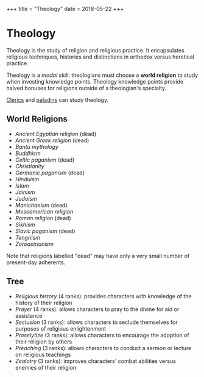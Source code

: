 +++
title = "Theology"
date = 2018-05-22
+++

# Theology

Theology is the study of religion and religious practice.
It encapsulates religious techniques, histories and distinctions in orthodox versus heretical practice.

Theology is a *modal* skill: theologians must choose a **world religion** to study when investing knowledge points.
Theology knowledge points provide halved bonuses for religions outside of a theologian's specialty.

[Clerics](./wiki/characters/cleric.md) and [paladins](./wiki/characters/paladin.md) can study theology.

## World Religions

* *Ancient Egyptian religion* (dead)
* *Ancient Greek religion* (dead)
* *Bantu mythology*
* *Buddhism*
* *Celtic paganism* (dead)
* *Christianity*
* *Germanic paganism* (dead)
* *Hinduism*
* *Islam*
* *Jainism*
* *Judaism*
* *Manichaeism* (dead)
* *Mesoamerican religion*
* *Roman religion* (dead)
* *Sikhism*
* *Slavic paganism* (dead)
* *Tengriism*
* *Zoroastrianism*

Note that religions labelled "dead" may have only a very small number of present-day adherents.

## Tree

* *Religious history* (4 ranks): provides characters with knowledge of the history of their religion
* *Prayer* (4 ranks): allows characters to pray to the divine for aid or assistance
* *Seclusion* (3 ranks): allows characters to seclude themselves for purposes of religious enlightenment
* *Proselytize* (3 ranks): allows characters to encourage the adoption of their religion by others
* *Preaching* (3 ranks): allows characters to conduct a sermon or lecture on religious teachings
* *Zealotry* (3 ranks): improves characters' combat abilities versus enemies of their religion
